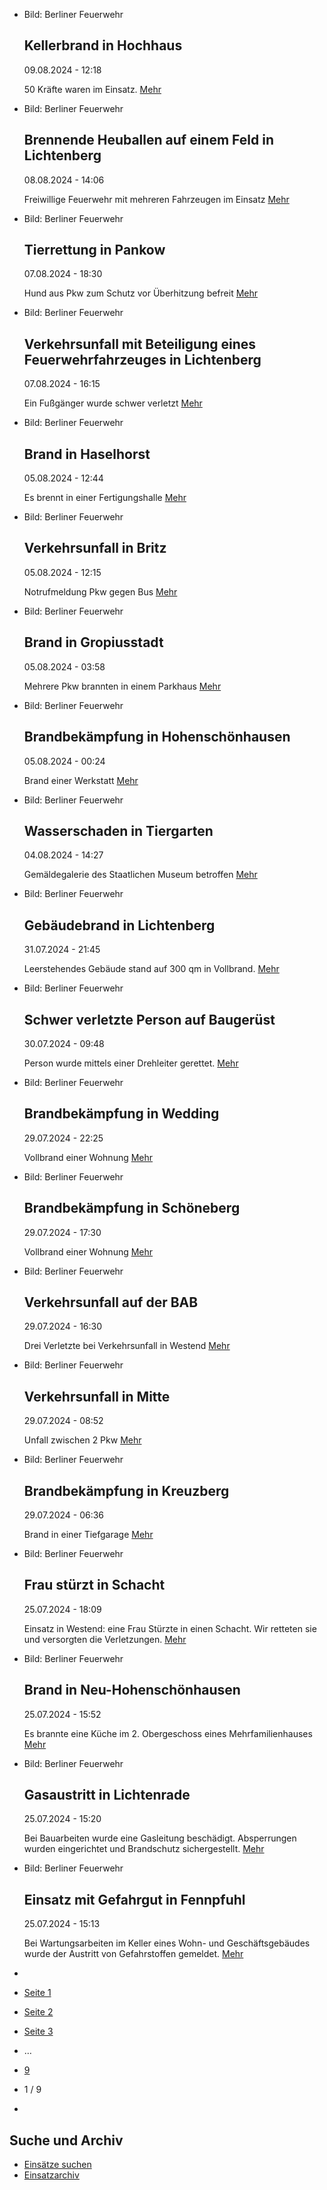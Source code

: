 * Bild: Berliner Feuerwehr

  Kellerbrand in Hochhaus
  ----------

   09.08.2024 - 12:18

   50 Kräfte waren im Einsatz.
  [Mehr](https://www.berliner-feuerwehr.de/aktuelles/einsaetze/kellerbrand-in-hochhaus-4576/)

* Bild: Berliner Feuerwehr

  Brennende Heuballen auf einem Feld in Lichtenberg
  ----------

   08.08.2024 - 14:06

   Freiwillige Feuerwehr mit mehreren Fahrzeugen im Einsatz
  [Mehr](https://www.berliner-feuerwehr.de/aktuelles/einsaetze/brennende-heuballen-in-lichtenberg-4575/)

* Bild: Berliner Feuerwehr

  Tierrettung in Pankow
  ----------

   07.08.2024 - 18:30

   Hund aus Pkw zum Schutz vor Überhitzung befreit
  [Mehr](https://www.berliner-feuerwehr.de/aktuelles/einsaetze/tierrettung-in-pankow-4573/)

* Bild: Berliner Feuerwehr

  Verkehrsunfall mit Beteiligung eines Feuerwehrfahrzeuges in Lichtenberg
  ----------

   07.08.2024 - 16:15

   Ein Fußgänger wurde schwer verletzt
  [Mehr](https://www.berliner-feuerwehr.de/aktuelles/einsaetze/verkehrsunfall-mit-dem-beteiligung-eines-feuerwehrfahrzeuges-in-friedrichsfelde-4572/)

* Bild: Berliner Feuerwehr

  Brand in Haselhorst
  ----------

   05.08.2024 - 12:44

   Es brennt in einer Fertigungshalle
  [Mehr](https://www.berliner-feuerwehr.de/aktuelles/einsaetze/brand-in-haselhorst-2-4571/)

* Bild: Berliner Feuerwehr

  Verkehrsunfall in Britz
  ----------

   05.08.2024 - 12:15

   Notrufmeldung Pkw gegen Bus
  [Mehr](https://www.berliner-feuerwehr.de/aktuelles/einsaetze/verkehrsunfall-in-britz-1-4570/)

* Bild: Berliner Feuerwehr

  Brand in Gropiusstadt
  ----------

   05.08.2024 - 03:58

   Mehrere Pkw brannten in einem Parkhaus
  [Mehr](https://www.berliner-feuerwehr.de/aktuelles/einsaetze/brand-in-gropiusstadt-2-4569/)

* Bild: Berliner Feuerwehr

  Brandbekämpfung in Hohenschönhausen
  ----------

   05.08.2024 - 00:24

   Brand einer Werkstatt
  [Mehr](https://www.berliner-feuerwehr.de/aktuelles/einsaetze/brandbekaempfung-in-hohenschoenhausen-4568/)

* Bild: Berliner Feuerwehr

  Wasserschaden in Tiergarten
  ----------

   04.08.2024 - 14:27

   Gemäldegalerie des Staatlichen Museum betroffen
  [Mehr](https://www.berliner-feuerwehr.de/aktuelles/einsaetze/wasserschaden-in-tiergarten-4567/)

* Bild: Berliner Feuerwehr

  Gebäudebrand in Lichtenberg
  ----------

   31.07.2024 - 21:45

   Leerstehendes Gebäude stand auf 300 qm in Vollbrand.
  [Mehr](https://www.berliner-feuerwehr.de/aktuelles/einsaetze/gebaeudebrand-in-lichtenberg-4566/)

* Bild: Berliner Feuerwehr

  Schwer verletzte Person auf Baugerüst
  ----------

   30.07.2024 - 09:48

   Person wurde mittels einer Drehleiter gerettet.
  [Mehr](https://www.berliner-feuerwehr.de/aktuelles/einsaetze/schwer-verletzte-person-auf-baugeruest-4565/)

* Bild: Berliner Feuerwehr

  Brandbekämpfung in Wedding
  ----------

   29.07.2024 - 22:25

   Vollbrand einer Wohnung
  [Mehr](https://www.berliner-feuerwehr.de/aktuelles/einsaetze/brandbekaempfung-in-wedding-4564/)

* Bild: Berliner Feuerwehr

  Brandbekämpfung in Schöneberg
  ----------

   29.07.2024 - 17:30

   Vollbrand einer Wohnung
  [Mehr](https://www.berliner-feuerwehr.de/aktuelles/einsaetze/brandbekaempfung-in-schoeneberg-1-4563/)

* Bild: Berliner Feuerwehr

  Verkehrsunfall auf der BAB
  ----------

   29.07.2024 - 16:30

   Drei Verletzte bei Verkehrsunfall in Westend
  [Mehr](https://www.berliner-feuerwehr.de/aktuelles/einsaetze/verkehrsunfall-auf-der-bab-1-4562/)

* Bild: Berliner Feuerwehr

  Verkehrsunfall in Mitte
  ----------

   29.07.2024 - 08:52

   Unfall zwischen 2 Pkw
  [Mehr](https://www.berliner-feuerwehr.de/aktuelles/einsaetze/verkehrsunfall-in-mitte-1-4560/)

* Bild: Berliner Feuerwehr

  Brandbekämpfung in Kreuzberg
  ----------

   29.07.2024 - 06:36

   Brand in einer Tiefgarage
  [Mehr](https://www.berliner-feuerwehr.de/aktuelles/einsaetze/brandbekaempfung-in-kreuzberg-4559/)

* Bild: Berliner Feuerwehr

  Frau stürzt in Schacht
  ----------

   25.07.2024 - 18:09

   Einsatz in Westend: eine Frau Stürzte in einen Schacht. Wir retteten sie und versorgten die Verletzungen.
  [Mehr](https://www.berliner-feuerwehr.de/aktuelles/einsaetze/frau-stuerzt-in-schacht-4558/)

* Bild: Berliner Feuerwehr

  Brand in Neu-Hohenschönhausen
  ----------

   25.07.2024 - 15:52

   Es brannte eine Küche im 2. Obergeschoss eines Mehrfamilienhauses
  [Mehr](https://www.berliner-feuerwehr.de/aktuelles/einsaetze/brand-in-neu-hohenschoenhausen-8-4556/)

* Bild: Berliner Feuerwehr

  Gasaustritt in Lichtenrade
  ----------

   25.07.2024 - 15:20

   Bei Bauarbeiten wurde eine Gasleitung beschädigt. Absperrungen wurden eingerichtet und Brandschutz sichergestellt.
  [Mehr](https://www.berliner-feuerwehr.de/aktuelles/einsaetze/gasaustritt-in-lichtenrade-4555/)

* Bild: Berliner Feuerwehr

  Einsatz mit Gefahrgut in Fennpfuhl
  ----------

   25.07.2024 - 15:13

   Bei Wartungsarbeiten im Keller eines Wohn- und Geschäftsgebäudes wurde der Austritt von Gefahrstoffen gemeldet.
  [Mehr](https://www.berliner-feuerwehr.de/aktuelles/einsaetze/einsatz-mit-gefahrgut-in-fennpfuhl-4554/)

* []()
* [Seite 1](https://www.berliner-feuerwehr.de/aktuelles/einsaetze/1/)
* [Seite 2](https://www.berliner-feuerwehr.de/aktuelles/einsaetze/2/)
* [Seite 3](https://www.berliner-feuerwehr.de/aktuelles/einsaetze/3/)
* …
* [9](https://www.berliner-feuerwehr.de/aktuelles/einsaetze/9/)
* 1 / 9
* [](https://www.berliner-feuerwehr.de/aktuelles/einsaetze/2/)

Suche und Archiv
----------

* [Einsätze suchen](https://www.berliner-feuerwehr.de/aktuelles/einsaetze/einsatzsuche/)
* [Einsatzarchiv](https://www.berliner-feuerwehr.de/aktuelles/einsaetze/einsatzarchiv/)
